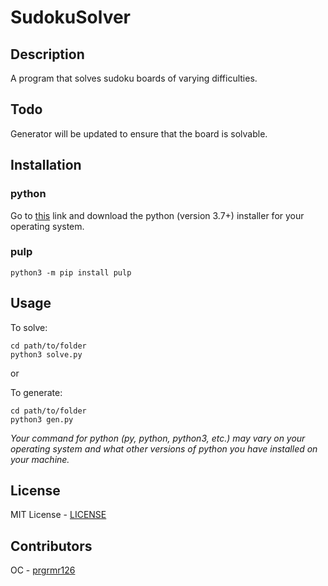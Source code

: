 # SudokuSolver

## Description

A program that solves sudoku boards of varying difficulties.

## Todo

Generator will be updated to ensure that the board is solvable.

## Installation

### python
Go to [this](https://www.python.org/downloads/) link and download the python (version 3.7+) installer for your operating system.

### pulp

```
python3 -m pip install pulp
```

## Usage

To solve:
```
cd path/to/folder
python3 solve.py
```

or

To generate:
```
cd path/to/folder
python3 gen.py
```

*Your command for python (py, python, python3, etc.) may vary on your operating system and what other versions of python you have installed on your machine.*

## License

MIT License - [LICENSE](LICENSE)

## Contributors

OC - [prgrmr126](https://github.com/prgrmr126)
